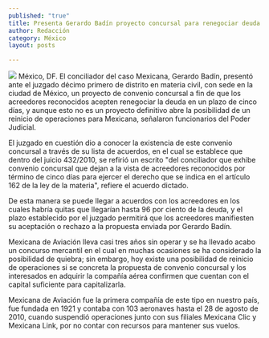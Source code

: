 ```yaml
---
published: "true"
title: Presenta Gerardo Badín proyecto concursal para renegociar deuda de Mexicana
author: Redacción
category: México
layout: posts

---
```


![](http://i.imgur.com/iPydqUim.jpg)
México, DF. El conciliador del caso Mexicana, Gerardo Badín, presentó ante el juzgado décimo primero de distrito en materia civil, con sede en la ciudad de México, un proyecto de convenio concursal a fin de que los acreedores reconocidos acepten renegociar la deuda en un plazo de cinco días, y aunque esto no es un proyecto definitivo abre la posibilidad de un reinicio de operaciones para Mexicana, señalaron funcionarios del Poder Judicial.

El juzgado en cuestión dio a conocer la existencia de este convenio concursal a través de su lista de acuerdos, en el cual se establece que dentro del juicio 432/2010, se refirió un escrito "del conciliador que exhibe convenio concursal que dejan a la vista de acreedores reconocidos por término de cinco días para ejercer el derecho que se indica en el artículo 162 de la ley de la materia", refiere el acuerdo dictado.

De esta manera se puede llegar a acuerdos con los acreedores en los cuales habría quitas que llegarían hasta 96 por ciento de la deuda, y el plazo establecido por el juzgado permitirá que los acreedores manifiesten su aceptación o rechazo a la propuesta enviada por Gerardo Badín.

Mexicana de Aviación lleva casi tres años sin operar y se ha llevado acabo un concurso mercantil en el cual en muchas ocasiones se ha considerado la posibilidad de quiebra; sin embargo, hoy existe una posibilidad de reinicio de operaciones si se concreta la propuesta de convenio concursal y los interesados en adquirir la compañía aérea confirmen que cuentan con el capital suficiente para capitalizarla.

Mexicana de Aviación fue la primera compañía de este tipo en nuestro país, fue fundada en 1921 y contaba con 103 aeronaves hasta el 28 de agosto de 2010, cuando suspendió operaciones junto con sus filiales Mexicana Clic y Mexicana Link, por no contar con recursos para mantener sus vuelos.
